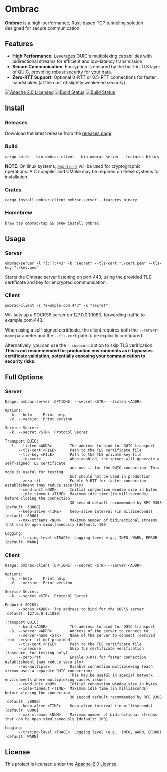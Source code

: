 # Ombrac

**Ombrac** is a high-performance, Rust-based TCP tunneling solution designed for secure communication

## Features
- **High Performance**: Leverages QUIC's multiplexing capabilities with bidirectional streams for efficient and low-latency transmission.
- **Secure Communication**: Encryption is ensured by the built-in TLS layer of QUIC, providing robust security for your data.
- **Zero-RTT Support**: Optional 0-RTT or 0.5-RTT connections for faster handshakes (at the cost of slightly weakened security).

[![Apache 2.0 Licensed][license-badge]][license-url]
[![Build Status][ci-badge]][ci-url]
[![Build Status][release-badge]][release-url]



## Install
### Releases
Download the latest release from the [releases page](https://github.com/ombrac/ombrac/releases).



### Build
```shell
cargo build --bin ombrac-client --bin ombrac-server --features binary
```

**NOTE**: On linux systems, [`aws-lc-rs`](https://github.com/aws/aws-lc-rs) will be used for cryptographic operations. A C compiler and CMake may be required on these systems for installation.

### Crates
```shell
cargo install ombrac-client ombrac-server --features binary
```

### Homebrew
```shell
brew tap ombrac/tap && brew install ombrac
```


## Usage
### Server
```shell
ombrac-server -l "[::]:443" -k "secret" --tls-cert "./cert.pem" --tls-key "./key.pem"
```
Starts the Ombrac server listening on port 443, using the provided TLS certificate and key for encrypted communication.

### Client
```shell
ombrac-client -s "example.com:443" -k "secret"
```
Will sets up a SOCKS5 server on 127.0.0.1:1080, forwarding traffic to example.com:443.

When using a self-signed certificate, the client requires both the `--server-name` parameter and the `--tls-cert` path to be explicitly configured. 

Alternatively, you can use the `--insecure` option to skip TLS verification. **This is not recommended for production environments as it bypasses certificate validation, potentially exposing your communication to security risks.**


## Full Options

### Server

```shell
Usage: ombrac-server [OPTIONS] --secret <STR> --listen <ADDR>

Options:
  -h, --help     Print help
  -V, --version  Print version

Service Secret:
  -k, --secret <STR>  Protocol Secret

Transport QUIC:
  -l, --listen <ADDR>        The address to bind for QUIC transport
      --tls-cert <FILE>      Path to the TLS certificate file
      --tls-key <FILE>       Path to the TLS private key file
      --insecure             When enabled, the server will generate a self-signed TLS certificate
                             and use it for the QUIC connection. This mode is useful for testing
                             but should not be used in production
      --zero-rtt             Enable 0-RTT for faster connection establishment (may reduce security)
      --cwnd-init <NUM>      Initial congestion window size in bytes
      --idle-timeout <TIME>  Maximum idle time (in milliseconds) before closing the connection
                             30 second default recommended by RFC 9308 [default: 30000]
      --keep-alive <TIME>    Keep-alive interval (in milliseconds) [default: 8000]
      --max-streams <NUM>    Maximum number of bidirectional streams that can be open simultaneously [default: 100]

Logging:
      --tracing-level <TRACE>  Logging level e.g., INFO, WARN, ERROR [default: WARN]
```

### Client
```shell
Usage: ombrac-client [OPTIONS] --secret <STR> --server <ADDR>

Options:
  -h, --help     Print help
  -V, --version  Print version

Service Secret:
  -k, --secret <STR>  Protocol Secret

Endpoint SOCKS:
      --socks <ADDR>  The address to bind for the SOCKS server [default: 127.0.0.1:1080]

Transport QUIC:
      --bind <ADDR>          The address to bind for QUIC transport
  -s, --server <ADDR>        Address of the server to connect to
      --server-name <STR>    Name of the server to connect (derived from `server` if not provided)
      --tls-cert <FILE>      Path to the TLS certificate file
      --insecure             Skip TLS certificate verification (insecure, for testing only)
      --zero-rtt             Enable 0-RTT for faster connection establishment (may reduce security)
      --no-multiplex         Disable connection multiplexing (each stream uses a separate QUIC connection)
                             This may be useful in special network environments where multiplexing causes issues
      --cwnd-init <NUM>      Initial congestion window size in bytes
      --idle-timeout <TIME>  Maximum idle time (in milliseconds) before closing the connection
                             30 second default recommended by RFC 9308 [default: 30000]
      --keep-alive <TIME>    Keep-alive interval (in milliseconds) [default: 8000]
      --max-streams <NUM>    Maximum number of bidirectional streams that can be open simultaneously [default: 100]

Logging:
      --tracing-level <TRACE>  Logging level (e.g., INFO, WARN, ERROR) [default: WARN]
```

## License
This project is licensed under the [Apache-2.0 License](./LICENSE).

[license-badge]: https://img.shields.io/badge/license-apache-blue.svg
[license-url]: https://github.com/ombrac/ombrac/blob/main/LICENSE
[ci-badge]: https://github.com/ombrac/ombrac/workflows/CI/badge.svg
[ci-url]: https://github.com/ombrac/ombrac/actions/workflows/ci.yml?query=branch%3Amain
[release-badge]: https://github.com/ombrac/ombrac/workflows/Release/badge.svg
[release-url]: https://github.com/ombrac/ombrac/actions/workflows/release.yml?query=branch%3Amain
